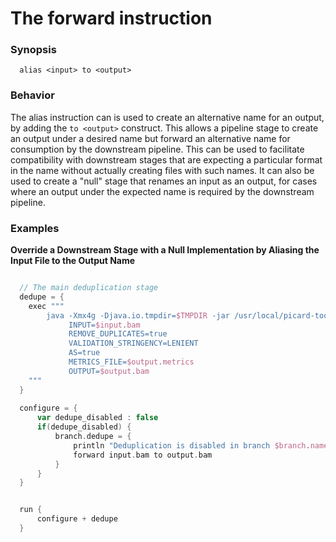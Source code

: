 # The forward instruction

### Synopsis

      alias <input> to <output>
  
### Behavior

The alias instruction can is used to create an alternative name for 
an output, by adding the `to <output>` construct. This allows a pipeline stage to
create an output under a desired name but forward an alternative name for 
consumption by the downstream pipeline. This can be used to facilitate compatibility
with downstream stages that are expecting a particular format in the name without
actually creating files with such names. It can also be used to create a "null" 
stage that renames an input as an output, for cases where an output under the 
expected name is required by the downstream pipeline.

### Examples

**Override a Downstream Stage with a Null Implementation by Aliasing the Input File to the Output Name**
```groovy

  // The main deduplication stage
  dedupe = {
    exec """
        java -Xmx4g -Djava.io.tmpdir=$TMPDIR -jar /usr/local/picard-tools/lib/MarkDuplicates.jar
             INPUT=$input.bam 
             REMOVE_DUPLICATES=true 
             VALIDATION_STRINGENCY=LENIENT 
             AS=true 
             METRICS_FILE=$output.metrics
             OUTPUT=$output.bam
    """
  }
  
  configure = {
      var dedupe_disabled : false
      if(dedupe_disabled) {
          branch.dedupe = {
              println "Deduplication is disabled in branch $branch.name"
              forward input.bam to output.bam
          }
      }
  }


  run { 
      configure + dedupe
  }
```
